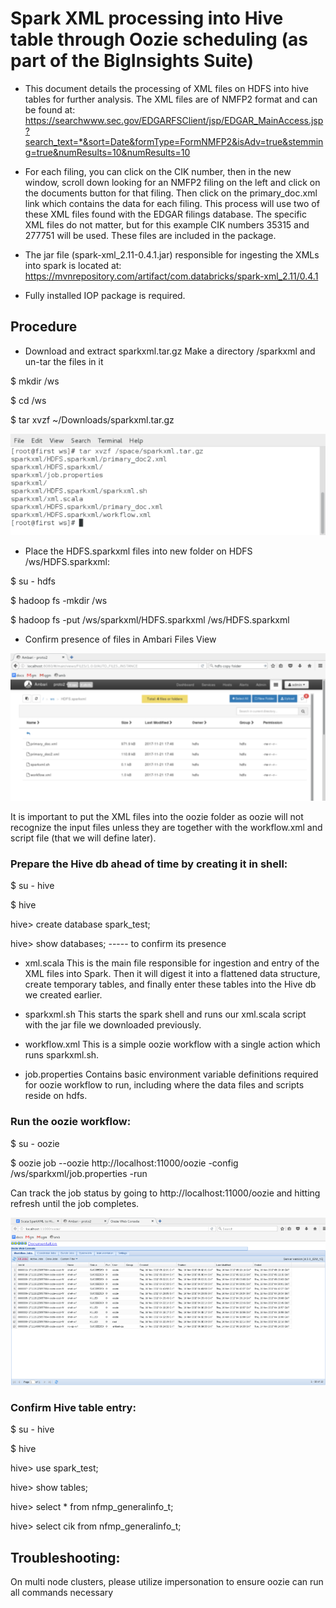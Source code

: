 # Spark XML processing into Hive table through Oozie scheduling (as part of the BigInsights Suite)

* This document details the processing of XML files on HDFS into hive tables for further analysis. The XML files are of NMFP2 format and can be found at: https://searchwww.sec.gov/EDGARFSClient/jsp/EDGAR_MainAccess.jsp?search_text=*&sort=Date&formType=FormNMFP2&isAdv=true&stemming=true&numResults=10&numResults=10

* For each filing, you can click on the CIK number, then in the new window, scroll down looking for an NMFP2 filing on the left and click on the documents button for that filing. Then click on the primary_doc.xml link which contains the data for each filing. This process will use two of these XML files found with the EDGAR filings database. The specific XML files do not matter, but for this example CIK numbers 35315 and 277751 will be used. These files are included in the package. 

* The jar file (spark-xml_2.11-0.4.1.jar) responsible for ingesting the XMLs into spark is located at: 
https://mvnrepository.com/artifact/com.databricks/spark-xml_2.11/0.4.1

* Fully installed IOP package is required. 

## Procedure

* Download and extract sparkxml.tar.gz
Make a directory /sparkxml and un-tar the files in it

$ mkdir /ws

$ cd /ws

$ tar xvzf ~/Downloads/sparkxml.tar.gz

<p align="center">
<img src="https://github.com/chengp3/BigInsights-Articles/blob/master/images/sparkxmltar.png?raw=true">
 </p>

* Place the HDFS.sparkxml files into new folder on HDFS /ws/HDFS.sparkxml:

$ su - hdfs

$ hadoop fs -mkdir /ws

$ hadoop fs -put /ws/sparkxml/HDFS.sparkxml /ws/HDFS.sparkxml

* Confirm presence of files in Ambari Files View

<p align="center">
<img src="https://github.com/chengp3/BigInsights-Articles/blob/master/images/ambari.png?raw=true">
 </p>


It is important to put the XML files into the oozie folder as oozie will not recognize the input files unless they are together with the workflow.xml and script file (that we will define later). 

### Prepare the Hive db ahead of time by creating it in shell:

$ su - hive

$ hive 

hive> create database spark_test;

hive> show databases; 			----- to confirm its presence

* xml.scala 
This is the main file responsible for ingestion and entry of the XML files into Spark. Then it will digest it into a flattened data structure, create temporary tables, and finally enter these tables into the Hive db we created earlier. 
 
* sparkxml.sh
This starts the spark shell and runs our xml.scala script with the jar file we downloaded previously. 

* workflow.xml
This is a simple oozie workflow with a single action which runs sparkxml.sh.

* job.properties
Contains basic environment variable definitions required for oozie workflow to run, including where the data files and scripts reside on hdfs.

### Run the oozie workflow:

$ su - oozie

$ oozie job --oozie http://localhost:11000/oozie -config /ws/sparkxml/job.properties -run

Can track the job status by going to http://localhost:11000/oozie and hitting refresh until the job completes. 

<p align="center">
<img src="https://github.com/chengp3/BigInsights-Articles/blob/master/images/oozie.png?raw=true">
 </p>

### Confirm Hive table entry:

$ su - hive

$ hive

hive> use spark_test;

hive> show tables;

hive> select * from nfmp_generalinfo_t;

hive> select cik from nfmp_generalinfo_t;



## Troubleshooting:

On multi node clusters, please utilize impersonation to ensure oozie can run all commands necessary


